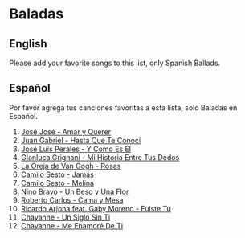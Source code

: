 # Baladas

## English

Please add your favorite songs to this list, only Spanish Ballads.

## Español

Por favor agrega tus canciones favoritas a esta lista, solo Baladas en Español.

1. [José José - Amar y Querer](https://www.youtube.com/watch?v=RzJ3QjBsqM0)
2. [Juan Gabriel - Hasta Que Te Conocí](https://www.youtube.com/watch?v=ga5Bo4YdgH4)
3. [José Luis Perales - Y Como Es El](https://www.youtube.com/watch?v=XBBqc_JbdBs)
4. [Gianluca Grignani - Mi Historia Entre Tus Dedos](https://www.youtube.com/watch?v=XBBqc_JbdBs)
5. [La Oreja de Van Gogh - Rosas](https://www.youtube.com/watch?v=nYnLVWXmRm8)
6. [Camilo Sesto - Jamás](https://www.youtube.com/watch?v=0modrTUVJcc)
7. [Camilo Sesto - Melina](https://www.youtube.com/watch?v=xVDmyuzkiPo)
8. [Nino Bravo - Un Beso y Una Flor](https://www.youtube.com/watch?v=maEVfX9zRIE)
9. [Roberto Carlos - Cama y Mesa](https://www.youtube.com/watch?v=_QJS-AA6F7M)
10. [Ricardo Arjona feat. Gaby Moreno - Fuiste Tú](https://www.youtube.com/watch?v=I9cCPQVPv8o)
11. [Chayanne - Un Siglo Sin Ti](https://www.youtube.com/watch?v=KYZlT2iYRh8)
12. [Chayanne - Me Enamoré De Ti](https://www.youtube.com/watch?v=YJJbrBEZqy8)